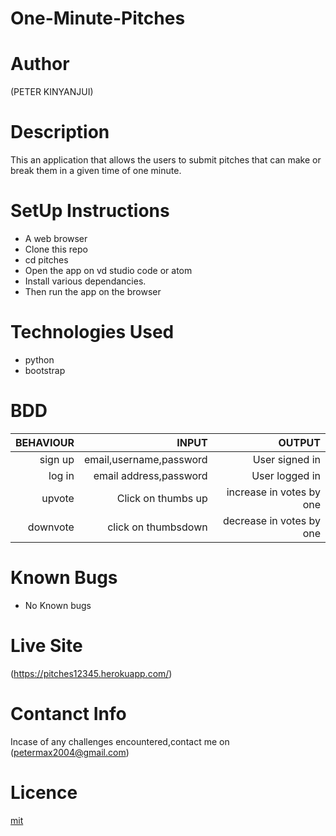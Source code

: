 # One-Minute-Pitches

# Author
(PETER KINYANJUI)

# Description
This an application that allows the users to submit pitches that can make or break them in a given time of one minute.

# SetUp Instructions
* A web browser
* Clone this repo
* cd pitches
* Open the app on vd studio code or atom
* Install various dependancies.
* Then run the app on the browser

# Technologies Used
* python
* bootstrap

# BDD
|BEHAVIOUR|INPUT|OUTPUT|
|--------:|-----:|-----:|
|sign up|email,username,password|User signed in|
|log in|email address,password|User logged in|
|upvote|Click on thumbs up|increase in votes by one|
|downvote|click on thumbsdown|decrease in votes by one|

# Known Bugs
* No Known bugs

# Live Site
(https://pitches12345.herokuapp.com/)

# Contanct Info
Incase of any challenges encountered,contact me on (petermax2004@gmail.com)

# Licence
[mit](LICENSE)
